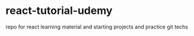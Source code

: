 # react-tutorial-udemy
repo for react learning material and starting projects and practice git techs 
